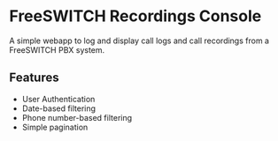 # FreeSWITCH Recordings Console
A simple webapp to log and display call logs and call recordings from a FreeSWITCH PBX system.

## Features
* User Authentication
* Date-based filtering
* Phone number-based filtering
* Simple pagination
